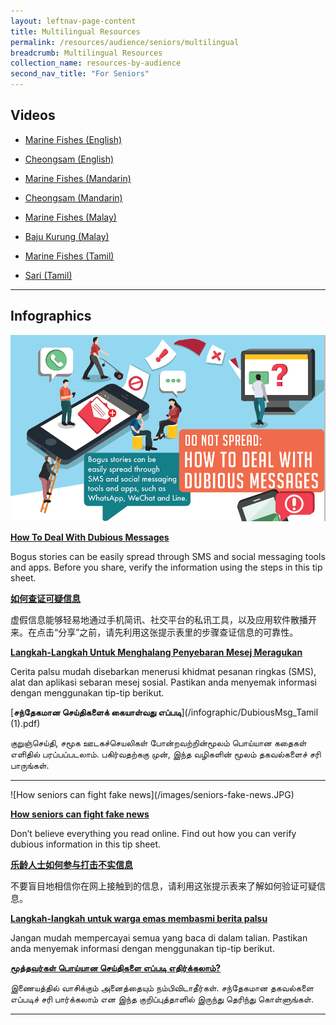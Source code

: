 ```yaml
---
layout: leftnav-page-content
title: Multilingual Resources
permalink: /resources/audience/seniors/multilingual
breadcrumb: Multilingual Resources
collection_name: resources-by-audience
second_nav_title: "For Seniors"
---
```


## Videos

- [Marine Fishes (English)](/blog/seniors/sn0006) 

- [Cheongsam (English)](/blog/seniors/sn0007)

  

- [Marine Fishes (Mandarin)](/blog/seniors/sn0008)

- [Cheongsam (Mandarin)](/blog/seniors/sn0009)

  

- [Marine Fishes (Malay)](/blog/seniors/sn0010)

- [Baju Kurung (Malay)](/blog/seniors/sn0011)

  

- [Marine Fishes (Tamil)](/blog/seniors/sn0012)

- [Sari (Tamil)](/blog/seniors/sn0013)


<hr>

## Infographics

![How to deal with dubious messages](/images/dubious-messages-English.png)

[**How To Deal With Dubious Messages**](/blog/seniors/sn0005)

Bogus stories can be easily spread through SMS and social messaging tools and apps. Before you share, verify the information using the steps in this tip sheet. 





**[如何查证可疑信息](/infographic/Dubious-Messages-Chinese.pdf)**

虚假信息能够轻易地通过手机简讯、社交平台的私讯工具，以及应用软件散播开来。在点击“分享”之前，请先利用这张提示表里的步骤查证信息的可靠性。





**[Langkah-Langkah Untuk Menghalang Penyebaran Mesej Meragukan](/infographic/DubiousMsg_Malay_FA.pdf)**

Cerita palsu mudah disebarkan menerusi khidmat pesanan ringkas (SMS), alat dan aplikasi sebaran mesej sosial. Pastikan anda menyemak informasi dengan menggunakan tip-tip  berikut.





[**சந்தேகமான செய்திகளைக் கையாள்வது எப்படி**](/infographic/DubiousMsg_Tamil (1).pdf)

குறுஞ்செய்தி, சமூக ஊடகச்செயலிகள் போன்றவற்றின்மூலம் பொய்யான கதைகள் எளிதில் பரப்பப்படலாம். பகிர்வதற்ககு முன், இந்த வழிகளின் மூலம் தகவல்களைச் சரி பாருங்கள்.



<hr>
![How seniors can fight fake news](/images/seniors-fake-news.JPG)


**[How seniors can fight fake news](/infographic/Infog-1-Marcus-Chin-English-FINAL-002.pdf)**

Don’t believe everything you read online. Find out how you can verify dubious information in this tip sheet.    





[**乐龄人士如何参与打击不实信息**](/infographic/Marcus-Chin-Chinese-R2.pdf)

不要盲目地相信你在网上接触到的信息，请利用这张提示表来了解如何验证可疑信息。  





**[Langkah-langkah untuk warga emas membasmi berita palsu](/infographic/SENIOR-CITIZENS-MALAY-r2.pdf)**

Jangan mudah mempercayai semua yang baca di dalam talian. Pastikan anda menyemak informasi dengan menggunakan tip-tip berikut.





[**மூத்தவர்கள் பொய்யான செய்திகளை எப்படி எதிர்க்கலாம்?**](/infographic/Infographic1_Dont-trust-everything-you-read-online_Tamil_FA.pdf)

இணையத்தில் வாசிக்கும் அனைத்தையும் நம்பிவிடாதீர்கள்.   சந்தேகமான தகவல்களை எப்படிச் சரி பார்க்கலாம் என இந்த குறிப்புத்தாளில் இருந்து தெரிந்து கொள்ளுங்கள். 



<hr>


